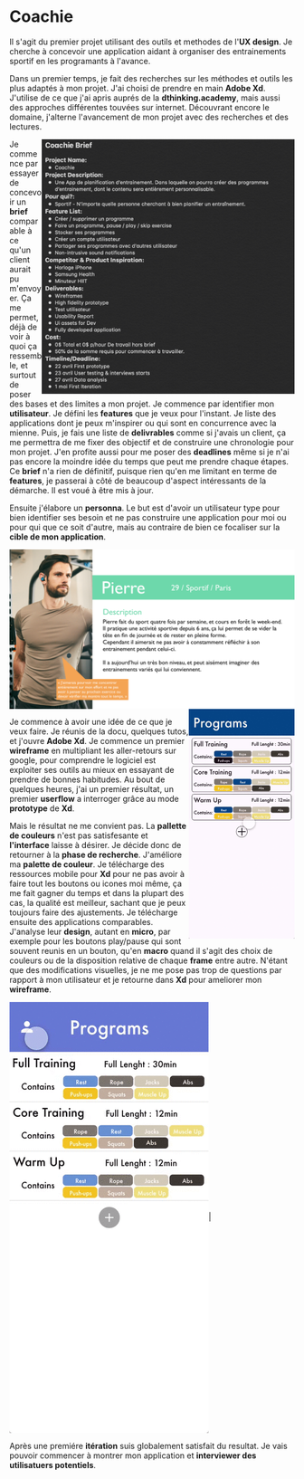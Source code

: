 # Coachie

Il s'agit du premier projet utilisant des outils et methodes de l'**UX design**. Je cherche à concevoir une application aidant à organiser des entrainements sportif en les programants à l'avance. 

Dans un premier temps, je fait des recherches sur les méthodes et outils les plus adaptés à mon projet. J'ai choisi de prendre en main **Adobe Xd**. J'utilise de ce que j'ai apris auprés de la **dthinking.academy**, mais aussi des approches différentes touvées sur internet. Découvrant encore le domaine, j'alterne l'avancement de mon projet avec des recherches et des lectures.

<img align="right" width="447" height="450" src="medias/Git/v1/briefv1.png">

Je commence par essayer de concevoir un **brief** comparable à ce qu'un client aurait pu m'envoyer.
Ça me permet, déjà de voir à quoi ça ressemble, et surtout de poser des bases et des limites a mon projet. 
Je commence par identifier mon **utilisateur**. 
Je défini les **features** que je veux pour l'instant. 
Je liste des applications dont je peux m'inspirer ou qui sont en concurrence avec la mienne. 
Puis, je fais une liste de **delivrables** comme si j'avais un client, ça me permettra de me fixer des objectif et de construire une chronologie pour mon projet. 
J'en profite aussi pour me poser des **deadlines** même si je n'ai pas encore la moindre idée du temps que peut me prendre chaque étapes.
Ce **brief** n'a rien de définitif, puisque rien qu'en me limitant en terme de **features**, je passerai à côté de beaucoup d'aspect intéressants de la démarche. Il est voué à être mis à jour.



Ensuite j'élabore un **personna**. Le but est d'avoir un utilisateur type pour bien identifier ses besoin et ne pas construire une application pour moi ou pour qui que ce soit d'autre, mais au contraire de bien ce focaliser sur la **cible de mon application**.

<img align="center" src="medias/Git/v1/Personnas Pierre.png">

<img align="right" width="187" height="406" src="medias/Git/v1/testv0.gif"> 

Je commence à avoir une idée de ce que je veux faire. Je réunis de la docu, quelques tutos, et j'ouvre **Adobe Xd**.
Je commence un premier **wireframe** en multipliant les aller-retours sur google, pour comprendre le logiciel est exploiter ses outils au mieux en essayant de prendre de bonnes habitudes. 
Au bout de quelques heures, j'ai un premier résultat, un premier **userflow** a interroger grâce au mode **prototype** de **Xd**.

Mais le résultat ne me convient pas. La **pallette de couleurs** n'est pas satisfesante et **l'interface** laisse à désirer.
Je décide donc de retourner à la **phase de recherche**. 
J'améliore ma **palette de couleur**. Je télécharge des ressources mobile pour **Xd** pour ne pas avoir à faire tout les boutons ou icones moi même, ça me fait gagner du temps et dans la plupart des cas, la qualité est meilleur, sachant que je peux toujours faire des ajustements. 
Je télécharge ensuite des applications comparables. J'analyse leur **design**, autant en **micro**, par exemple pour les boutons play/pause qui sont souvent reunis en un bouton, qu'en **macro** quand il s'agit des choix de couleurs ou de la disposition relative de chaque **frame** entre autre. N'étant que des modifications visuelles, je ne me pose pas trop de questions par rapport à mon utilisateur et je retourne dans **Xd** pour ameliorer mon **wireframe**.


<img align="center" src="medias/Git/v1/testv1.gif">|


Après une premiére **itération** suis globalement satisfait du resultat. Je vais pouvoir commencer à montrer mon application et **interviewer des utilisatuers potentiels**.

